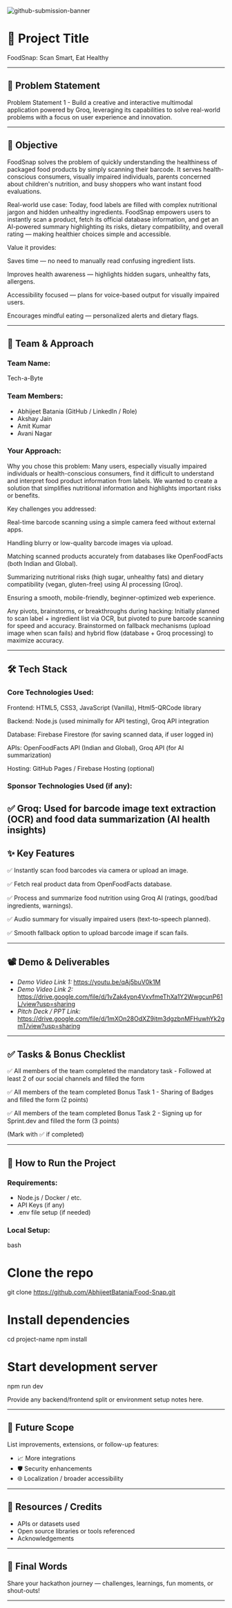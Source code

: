![github-submission-banner](https://github.com/user-attachments/assets/a1493b84-e4e2-456e-a791-ce35ee2bcf2f)

# 🚀 Project Title

FoodSnap: Scan Smart, Eat Healthy

---

## 📌 Problem Statement

Problem Statement 1 - Build a creative and interactive multimodal application powered by Groq, leveraging its capabilities to solve real-world problems with a focus on user experience and innovation.

---

## 🎯 Objective

FoodSnap solves the problem of quickly understanding the healthiness of packaged food products by simply scanning their barcode.
It serves health-conscious consumers, visually impaired individuals, parents concerned about children's nutrition, and busy shoppers who want instant food evaluations.

Real-world use case:
Today, food labels are filled with complex nutritional jargon and hidden unhealthy ingredients.
FoodSnap empowers users to instantly scan a product, fetch its official database information, and get an AI-powered summary highlighting its risks, dietary compatibility, and overall rating — making healthier choices simple and accessible.

Value it provides:

Saves time — no need to manually read confusing ingredient lists.

Improves health awareness — highlights hidden sugars, unhealthy fats, allergens.

Accessibility focused — plans for voice-based output for visually impaired users.

Encourages mindful eating — personalized alerts and dietary flags.

---

## 🧠 Team & Approach

### Team Name:  
Tech-a-Byte

### Team Members:  
- Abhijeet Batania (GitHub / LinkedIn / Role)  
- Akshay Jain  
- Amit Kumar  
- Avani Nagar

### Your Approach:  
Why you chose this problem:
Many users, especially visually impaired individuals or health-conscious consumers, find it difficult to understand and interpret food product information from labels. We wanted to create a solution that simplifies nutritional information and highlights important risks or benefits.

Key challenges you addressed:

Real-time barcode scanning using a simple camera feed without external apps.

Handling blurry or low-quality barcode images via upload.

Matching scanned products accurately from databases like OpenFoodFacts (both Indian and Global).

Summarizing nutritional risks (high sugar, unhealthy fats) and dietary compatibility (vegan, gluten-free) using AI processing (Groq).

Ensuring a smooth, mobile-friendly, beginner-optimized web experience.

Any pivots, brainstorms, or breakthroughs during hacking:
Initially planned to scan label + ingredient list via OCR, but pivoted to pure barcode scanning for speed and accuracy.
Brainstormed on fallback mechanisms (upload image when scan fails) and hybrid flow (database + Groq processing) to maximize accuracy.

---

## 🛠 Tech Stack

### Core Technologies Used:
Frontend: HTML5, CSS3, JavaScript (Vanilla), Html5-QRCode library

Backend: Node.js (used minimally for API testing), Groq API integration

Database: Firebase Firestore (for saving scanned data, if user logged in)

APIs: OpenFoodFacts API (Indian and Global), Groq API (for AI summarization)

Hosting: GitHub Pages / Firebase Hosting (optional)

### Sponsor Technologies Used (if any):
✅ Groq: Used for barcode image text extraction (OCR) and food data summarization (AI health insights)
---

## ✨ Key Features

✅ Instantly scan food barcodes via camera or upload an image.

✅ Fetch real product data from OpenFoodFacts database.

✅ Process and summarize food nutrition using Groq AI (ratings, good/bad ingredients, warnings).

✅ Audio summary for visually impaired users (text-to-speech planned).

✅ Smooth fallback option to upload barcode image if scan fails.

---

## 📽 Demo & Deliverables

- *Demo Video Link 1:* https://youtu.be/qAj5buV0k1M
- *Demo Video Link 2:* https://drive.google.com/file/d/1vZak4ypn4VxvfmeThXa1Y2WwgcunP61L/view?usp=sharing
- *Pitch Deck / PPT Link:* https://drive.google.com/file/d/1mXOn28OdXZ9itm3dgzbnMFHuwhYk2gmT/view?usp=sharing

---

## ✅ Tasks & Bonus Checklist

 ✅ All members of the team completed the mandatory task - Followed at least 2 of our social channels and filled the form

 ✅ All members of the team completed Bonus Task 1 - Sharing of Badges and filled the form (2 points)

 ✅ All members of the team completed Bonus Task 2 - Signing up for Sprint.dev and filled the form (3 points)

(Mark with ✅ if completed)

---

## 🧪 How to Run the Project

### Requirements:
- Node.js / Docker / etc.
- API Keys (if any)
- .env file setup (if needed)

### Local Setup:
bash
# Clone the repo
git clone https://github.com/AbhijeetBatania/Food-Snap.git

# Install dependencies
cd project-name
npm install

# Start development server
npm run dev


Provide any backend/frontend split or environment setup notes here.

---

## 🧬 Future Scope

List improvements, extensions, or follow-up features:

- 📈 More integrations  
- 🛡 Security enhancements  
- 🌐 Localization / broader accessibility  

---

## 📎 Resources / Credits

- APIs or datasets used  
- Open source libraries or tools referenced  
- Acknowledgements  

---

## 🏁 Final Words

Share your hackathon journey — challenges, learnings, fun moments, or shout-outs!

---
